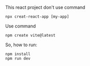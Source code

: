 This react project don't use command

```
npx creat-react-app [my-app]
```

Use command

```
npm create vite@latest
```

So, how to run:

```
npm install
npm run dev
```
